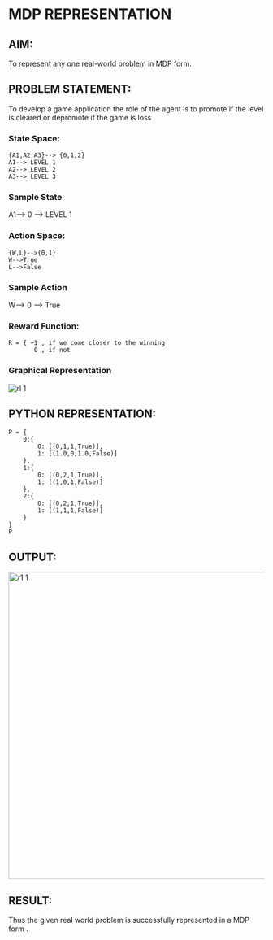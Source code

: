 # MDP REPRESENTATION

## AIM:
To represent any one real-world problem in MDP form.
## PROBLEM STATEMENT:
To develop a game application the role of the agent is to promote if the level is cleared or depromote if the game is loss 

### State Space:
```
{A1,A2,A3}--> {0,1,2}
A1--> LEVEL 1
A2--> LEVEL 2 
A3--> LEVEL 3
```
### Sample State
A1--> 0 --> LEVEL 1

### Action Space:
```
{W,L}-->{0,1}
W-->True
L-->False
```
### Sample Action
W--> 0 --> True

### Reward Function:
```
R = { +1 , if we come closer to the winning
       0 , if not
```
### Graphical Representation

![rl 1](https://github.com/Shaik-sameer-AIML/mdp-representation/assets/93427186/7de570e8-75e6-481d-afaf-2a5d5f2ef983)

## PYTHON REPRESENTATION:
```
P = {
    0:{
        0: [(0,1,1,True)],
        1: [(1.0,0,1.0,False)]
    },
    1:{
        0: [(0,2,1,True)],
        1: [(1,0,1,False)]
    },
    2:{
        0: [(0,2,1,True)],
        1: [(1,1,1,False)]
    }
}
P
```
## OUTPUT:
<img width="604" alt="r1 1" src="https://github.com/naramala-niharika/mdp-representation/assets/94165377/8fa55c3b-116c-4270-bf6c-3218681054eb">


## RESULT:
Thus the given real world problem is successfully represented in a MDP form .

